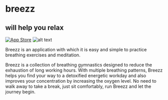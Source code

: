 # breezz
## will help you relax
[![App Store](https://img.shields.io/badge/App_Store-0D96F6?style=for-the-badge&logo=app-store&logoColor=white)](https://apps.apple.com/ru/app/breezz-breath-and-meditation/id1603097491)
![alt text](https://github.com/dumojo/breezz/blob/main/screen.png)

Breezz is an application with which it is easy and simple to practice breathing exercises and meditation.

Breezz is a collection of breathing gymnastics designed to reduce the exhaustion of long working hours. With multiple breathing patterns, Breezz helps you find your way to a detoxified energetic workday and also improves your concentration by increasing the oxygen level. No need to walk away to take a break, just sit comfortably, run Breezz and let the journey begin.
